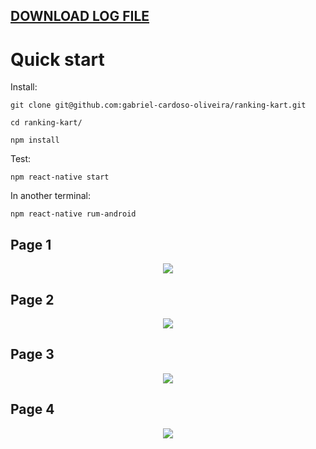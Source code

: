 ## <a href="https://drive.google.com/file/d/1mn5mUVJVI8NwY7vW6Qti2yhS8LgMWjf9/view?usp=share_link">DOWNLOAD LOG FILE</a>

# Quick start

Install:

```
git clone git@github.com:gabriel-cardoso-oliveira/ranking-kart.git
```
```
cd ranking-kart/
```
```
npm install
```

Test:

```
npm react-native start
```
In another terminal:
```
npm react-native rum-android
```

## Page 1
<p align="center">
  <img src="./src/assets/images/Screenshot_01.png" />
</p>

## Page 2
<p align="center">
  <img src="./src/assets/images/Screenshot_02.png" />
</p>

## Page 3
<p align="center">
  <img src="./src/assets/images/Screenshot_03.png" />
</p>

## Page 4
<p align="center">
  <img src="./src/assets/images/Screenshot_04.png" />
</p>
